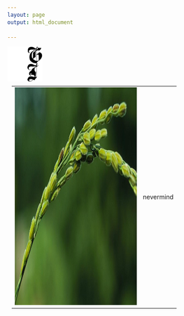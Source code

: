 ```yaml
---
layout: page
output: html_document

---
```


<img align="left" width="80" height="80" src="../assets/logo.webp" alt="The Genome Inquirer">

<table style="padding:10px">
  <tr>
    <td> 
         <img src="../assets/climate_thumbnail.jpeg"  alt="1" width = 279px height = 496px ></td>
      
 <td>nevermind</td>

